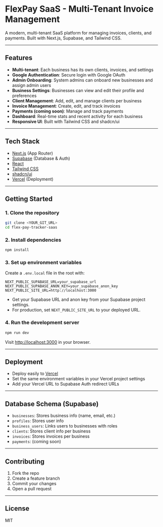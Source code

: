 # FlexPay SaaS - Multi-Tenant Invoice Management

A modern, multi-tenant SaaS platform for managing invoices, clients, and payments. Built with Next.js, Supabase, and Tailwind CSS.

---

## Features
- **Multi-tenant**: Each business has its own clients, invoices, and settings
- **Google Authentication**: Secure login with Google OAuth
- **Admin Onboarding**: System admins can onboard new businesses and assign admin users
- **Business Settings**: Businesses can view and edit their profile and preferences
- **Client Management**: Add, edit, and manage clients per business
- **Invoice Management**: Create, edit, and track invoices
- **Payments (coming soon)**: Manage and track payments
- **Dashboard**: Real-time stats and recent activity for each business
- **Responsive UI**: Built with Tailwind CSS and shadcn/ui

---

## Tech Stack
- [Next.js](https://nextjs.org/) (App Router)
- [Supabase](https://supabase.com/) (Database & Auth)
- [React](https://react.dev/)
- [Tailwind CSS](https://tailwindcss.com/)
- [shadcn/ui](https://ui.shadcn.com/)
- [Vercel](https://vercel.com/) (Deployment)

---

## Getting Started

### 1. Clone the repository
```sh
git clone <YOUR_GIT_URL>
cd flex-pay-tracker-saas
```

### 2. Install dependencies
```sh
npm install
```

### 3. Set up environment variables
Create a `.env.local` file in the root with:
```
NEXT_PUBLIC_SUPABASE_URL=your_supabase_url
NEXT_PUBLIC_SUPABASE_ANON_KEY=your_supabase_anon_key
NEXT_PUBLIC_SITE_URL=http://localhost:3000
```
- Get your Supabase URL and anon key from your Supabase project settings.
- For production, set `NEXT_PUBLIC_SITE_URL` to your deployed URL.

### 4. Run the development server
```sh
npm run dev
```
Visit [http://localhost:3000](http://localhost:3000) in your browser.

---

## Deployment
- Deploy easily to [Vercel](https://vercel.com/)
- Set the same environment variables in your Vercel project settings
- Add your Vercel URL to Supabase Auth redirect URLs

---

## Database Schema (Supabase)
- `businesses`: Stores business info (name, email, etc.)
- `profiles`: Stores user info
- `business_users`: Links users to businesses with roles
- `clients`: Stores client info per business
- `invoices`: Stores invoices per business
- `payments`: (coming soon)

---

## Contributing
1. Fork the repo
2. Create a feature branch
3. Commit your changes
4. Open a pull request

---

## License
MIT

